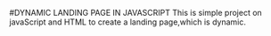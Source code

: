 #DYNAMIC LANDING PAGE IN JAVASCRIPT
This is simple project on javaScript and HTML to create a landing page,which is dynamic.